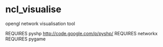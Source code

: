 ncl_visualise
=============

opengl network visualisation tool

REQUIRES pyshp http://code.google.com/p/pyshp/
REQUIRES networkx
REQUIRES pygame
